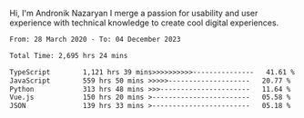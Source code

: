 Hi, I'm Andronik Nazaryan
I merge a passion for usability and user experience with technical knowledge to create cool digital experiences.


<!--START_SECTION:waka-->

```txt
From: 28 March 2020 - To: 04 December 2023

Total Time: 2,695 hrs 24 mins

TypeScript        1,121 hrs 39 mins>>>>>>>>>>---------------   41.61 %
JavaScript        559 hrs 50 mins >>>>>--------------------   20.77 %
Python            313 hrs 48 mins >>>----------------------   11.64 %
Vue.js            150 hrs 20 mins >------------------------   05.58 %
JSON              139 hrs 33 mins >------------------------   05.18 %
```

<!--END_SECTION:waka-->
